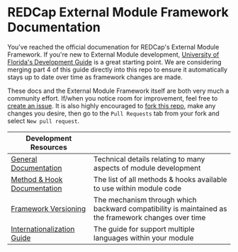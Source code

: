 # REDCap External Module Framework Documentation
You've reached the official documenation for REDCap's External Module Framework.  If you're new to External Module development, [University of Florida's Development Guide](https://ctsit.github.io/redcap_external_module_development_guide) is a great starting point.  We are considering merging part 4 of this guide directly into this repo to ensure it automatically stays up to date over time as framework changes are made.

These docs and the External Module Framework itself are both very much a community effort. If/when you notice room for improvement, feel free to [create an issue](https://github.com/vanderbilt-redcap/external-module-framework-docs/issues/new).  It is also highly encouraged to [fork this repo](https://github.com/vanderbilt-redcap/external-module-framework-docs/fork), make any changes you desire, then go to the `Pull Requests` tab from your fork and select `New pull request`.

Development Resources | &nbsp;
-|-
[General Documentation](general.md) | Technical details relating to many aspects of module development
[Method & Hook Documentation](methods/README.md) | The list of all methods & hooks available to use within module code
[Framework Versioning](framework/README.md) | The mechanism through which backward compatibility is maintained as the framework changes over time
[Internationalization Guide](i18n-guide.md) | The guide for support multiple languages within your module
